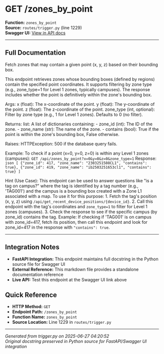 # GET /zones_by_point

**Function:** `zones_by_point`  
**Source:** `routes/trigger.py` (line 1229)  
**Swagger UI:** [View in API docs](http://192.168.210.226:8000/docs#get--zones_by_point)

---

## Full Documentation

Fetch zones that may contain a given point (x, y, z) based on their bounding box.

This endpoint retrieves zones whose bounding boxes (defined by regions) contain the specified
point coordinates. It supports filtering by zone type (e.g., zone_type=1 for Level 1 zones,
typically campuses). The response includes whether the point is definitively within the zone's
bounding box.

Args:
    x (float): The x-coordinate of the point.
    y (float): The y-coordinate of the point.
    z (float): The z-coordinate of the point.
    zone_type (int, optional): Filter by zone type (e.g., 1 for Level 1 zones). Defaults to 0 (no filter).

Returns:
    list: A list of dictionaries containing:
        - zone_id (int): The ID of the zone.
        - zone_name (str): The name of the zone.
        - contains (bool): True if the point is within the zone's bounding box, False otherwise.

Raises:
    HTTPException: 500 if the database query fails.

Example:
    To check if a point (x=0, y=0, z=0) is within any Level 1 zones (campuses):
    ```
    GET /api/zones_by_point?x=0&y=0&z=0&zone_type=1
    ```
    Response:
    ```json
    [
        {"zone_id": 417, "zone_name": "2303251508CL1", "contains": true},
        {"zone_id": 419, "zone_name": "ib2503251653cl1", "contains": true}
    ]
    ```

Hint (Use Case):
    This endpoint can be used to answer questions like "is a tag on campus?" where the tag is identified
    by a tag number (e.g., 'TAG001') and the campus is a bounding box created with a Zone L1 associated
    with a map. To use it for this purpose:
    1. Fetch the tag's position (x, y, z) using `/api/get_recent_device_positions/{device_id}`.
    2. Call this endpoint with the tag's coordinates and `zone_type=1` to filter for Level 1 zones (campuses).
    3. Check the response to see if the specific campus (by zone_id) contains the tag.
    Example: If checking if 'TAG001' is on campus with zone_id=417, fetch its position, then call this endpoint
    and look for zone_id=417 in the response with `"contains": true`.

---

## Integration Notes

- **FastAPI Integration:** This endpoint maintains full docstring in the Python source file for Swagger UI
- **External Reference:** This markdown file provides a standalone documentation reference
- **Live API:** Test this endpoint at the Swagger UI link above

## Quick Reference

- **HTTP Method:** `GET`
- **Endpoint Path:** `/zones_by_point`
- **Function Name:** `zones_by_point`
- **Source Location:** Line 1229 in `routes/trigger.py`

---
*Generated from trigger.py on 2025-06-27 04:20:52*  
*Original docstring preserved in Python source for FastAPI/Swagger UI integration*
